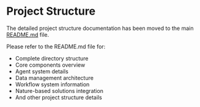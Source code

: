 # Project Structure

The detailed project structure documentation has been moved to the main [README.md](../README.md) file.

Please refer to the README.md file for:
- Complete directory structure
- Core components overview
- Agent system details
- Data management architecture
- Workflow system information
- Nature-based solutions integration
- And other project structure details